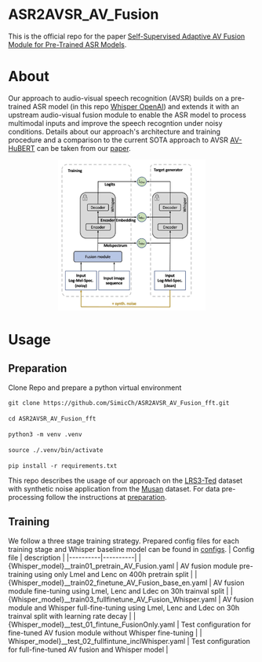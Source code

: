 # ASR2AVSR_AV_Fusion

This is the official repo for the paper [Self-Supervised Adaptive AV Fusion Module for Pre-Trained ASR Models](https://arxiv.org/abs/2312.13873).

# About
Our approach to audio-visual speech recognition (AVSR) builds on a pre-trained ASR model (in this repo [Whisper OpenAI](https://github.com/openai/whisper)) and extends it with an upstream audio-visual fusion module to enable the ASR model to process multimodal inputs and improve the speech recogntion under noisy conditions. Details about our approach's architecture and training procedure and a comparison to the current SOTA approach to AVSR [AV-HuBERT](https://github.com/facebookresearch/av_hubert) can be taken from our [paper](https://arxiv.org/abs/2312.13873).

<p align="center">
    <img src="/imgs/Overview.jpg" alt="Bildbeschreibung" style="width: 300px;"/>
</p>

# Usage

## Preparation

Clone Repo and prepare a python virtual environment
```shell
git clone https://github.com/SimicCh/ASR2AVSR_AV_Fusion_fft.git

cd ASR2AVSR_AV_Fusion_fft

python3 -m venv .venv

source ./.venv/bin/activate

pip install -r requirements.txt
```

This repo describes the usage of our approach on the [LRS3-Ted](https://www.robots.ox.ac.uk/~vgg/data/lip_reading/) dataset with synthetic noise application from the [Musan](http://www.openslr.org/17/) dataset. For data pre-processing follow the instructions at [preparation](./preparation/).


## Training
We follow a three stage training strategy. Prepared config files for each training stage and Whisper baseline model can be found in [configs](./configs/).
| Config file | description |
|----------|----------|
| {Whisper_model}__train01_pretrain_AV_Fusion.yaml | AV fusion module pre-training using only Lmel and Lenc on 400h pretrain split |
| {Whisper_model}__train02_finetune_AV_Fusion_base_en.yaml | AV fusion module fine-tuning using Lmel, Lenc and Ldec on 30h trainval split |
| {Whisper_model}__train03_fullfinetune_AV_Fusion_Whisper.yaml | AV fusion module and Whisper full-fine-tuning using Lmel, Lenc and Ldec on 30h trainval split with learning rate decay |
| {Whisper_model}__test_01_fintune_FusionOnly.yaml | Test configuration for fine-tuned AV fusion module without Whisper fine-tuning |
| Whisper_model}__test_02_fullfintune_inclWhisper.yaml | Test configuration for full-fine-tuned AV fusion and Whisper model |












